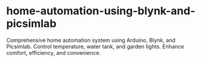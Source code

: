 # home-automation-using-blynk-and-picsimlab
Comprehensive home automation system using Arduino, Blynk, and Picsimlab. Control temperature, water tank, and garden lights. Enhance comfort, efficiency, and convenience.
